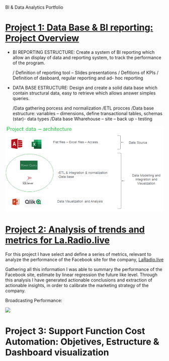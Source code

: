 BI &amp; Data Analytics Portfolio

# [Project 1: Data Base & BI reporting: Project Overview](https://github.com/gastonlucca/Gaston-Portfolio#project-1-data-base--bi-reporting-project-overview) 
* BI REPORTING ESTRUCTURE: Create a system of BI reporting which allow an display of data and reporting system, to track the performance of the program. 

   / Definition of reporting tool – Slides presentations
/ Defitions of KPIs
/ Definition of dasboard, regular reporting and ad- hoc reporting

* DATA BASE ESTRUCTURE: Design and create a solid data base which contain structural data, easy to retrieve which allows answer simples queries.

   /Data gathering porcess and normalization
/ETL procces 
/Data base estructure: variables – dimensions, define transactional tables, schemas (star)- data types
/Data base Wharehouse – site – back up - testing

![](https://github.com/gastonlucca/Gaston-Portfolio/blob/master/BI%20MECON%20porject.PNG)

# [Project 2:  Analysis of trends and metrics for La.Radio.live](https://github.com/gastonlucca/Gaston-Portfolio#project-2--analysis-of-trends-and-metrics-for-laradiolive)
For this project I have select and define a series of metrics, relevant to analyze the performance of the Facebook site for the company, [LaRadio.live](https://laradio.live/)

Gathering all this information I was able to summary the performance of the Facebook site, estimate by linear regression the future like level. Through this analysis I have generated actionable conclusions and extraction of actionable insights, in order to calibrate the marketing strategy of the company. 

Broadcasting Performance:

![](https://github.com/gastonlucca/Gaston-Portfolio/commit/f2123827dc5fe9ed24d2e5e3d1ca7d5cc2eabf84)

# Project 3: Support Function Cost Automation: Objetives, Estructure & Dashboard visualization



